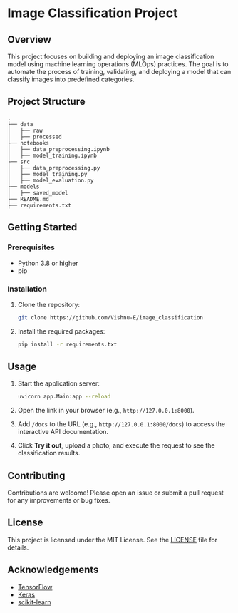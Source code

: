 # Image Classification Project

## Overview
This project focuses on building and deploying an image classification model using machine learning operations (MLOps) practices. The goal is to automate the process of training, validating, and deploying a model that can classify images into predefined categories.

## Project Structure

```
.
├── data
│   ├── raw
│   ├── processed
├── notebooks
│   ├── data_preprocessing.ipynb
│   ├── model_training.ipynb
├── src
│   ├── data_preprocessing.py
│   ├── model_training.py
│   ├── model_evaluation.py
├── models
│   ├── saved_model
├── README.md
├── requirements.txt
```

## Getting Started

### Prerequisites
- Python 3.8 or higher
- pip

### Installation

1. Clone the repository:

   ```bash
   git clone https://github.com/Vishnu-E/image_classification
   ```

2. Install the required packages:

   ```bash
   pip install -r requirements.txt
   ```

## Usage

1. Start the application server:

   ```bash
   uvicorn app.Main:app --reload
   ```

2. Open the link in your browser (e.g., `http://127.0.0.1:8000`).

3. Add `/docs` to the URL (e.g., `http://127.0.0.1:8000/docs`) to access the interactive API documentation.

4. Click **Try it out**, upload a photo, and execute the request to see the classification results.

## Contributing
Contributions are welcome! Please open an issue or submit a pull request for any improvements or bug fixes.

## License
This project is licensed under the MIT License. See the [LICENSE](LICENSE) file for details.

## Acknowledgements
- [TensorFlow](https://www.tensorflow.org/)
- [Keras](https://keras.io/)
- [scikit-learn](https://scikit-learn.org/)


